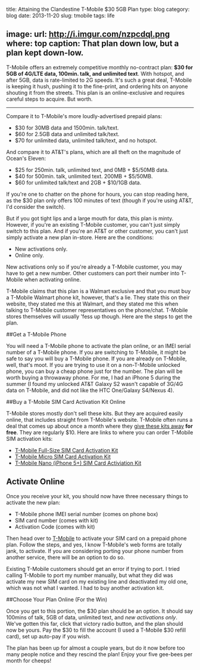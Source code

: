 title: Attaining the Clandestine T-Mobile $30 5GB Plan
type: blog
category: blog
date: 2013-11-20
slug: tmobile
tags: life

image:
    url: http://i.imgur.com/nzpcdqI.png
    where: top
    caption: That plan down low, but a plan kept down-low.
---

T-Mobile offers an extremely competitive monthly no-contract plan:
**$30 for 5GB of 4G/LTE data, 100min. talk, and unlimited text**. With hotspot,
and after 5GB, data is rate-limited to 2G speeds. It's such a great deal,
T-Mobile is keeping it hush, pushing it to the fine-print, and ordering hits on
anyone shouting it from the streets. This plan is an online-exclusive and
requires careful steps to acquire. But worth.

---

Compare it to T-Mobile's more loudly-advertised prepaid plans:

- $30 for 30MB data and 1500min. talk/text.
- $60 for 2.5GB data and unlimited talk/text.
- $70 for unlimited data, unlimited talk/text, and no hotspot.

And compare it to AT&T's plans, which are all theft on the magnitude of Ocean's Eleven:

- $25 for 250min. talk, unlimited text, and 0MB + $5/50MB data.
- $40 for 500min. talk, unlimited text. 200MB + $5/50MB.
- $60 for unlimited talk/text and 2GB + $10/1GB data.

If you're one to chatter on the phone for hours, you can stop reading here, as
the $30 plan only offers 100 minutes of text (though if you're using AT&T, I'd
consider the switch).

But if you got tight lips and a large mouth for data, this plan is minty. However,
if you're an existing T-Mobile customer, you can't just simply switch to this
plan. And if you're an AT&T or other customer, you can't just simply activate a
new plan in-store. Here are the conditions:

- New activations only.
- Online only.

New activations only so if you're already a T-Mobile customer, you may have to
get a new number. Other customers can port their number into T-Mobile when
activating online.

T-Mobile claims that this plan is a Walmart exclusive and that you must buy a
T-Mobile Walmart phone kit, however, that's a lie. They state this on their
website, they stated me this at Walmart, and they stated me this when talking
to T-Mobile customer representatives on the phone/chat. T-Mobile stores
themselves will usually 'fess up though. Here are the steps to get the plan.

##Get a T-Mobile Phone

You will need a T-Mobile phone to activate the plan online, or an IMEI serial
number of a T-Mobile phone. If you are switching to T-Mobile, it might be
safe to say you will buy a T-Mobile phone. If you are already on T-Mobile, well,
that's moot. If you are trying to use it on a non-T-Mobile unlocked phone, you
can buy a cheap phone just for the number. The plan will be worth buying a
throwaway phone. For me, I had an iPhone 5 during the summer (I found
my unlocked AT&T Galaxy S2 wasn't capable of 3G/4G data on T-Mobile, and did
not like the HTC One/Galaxy S4/Nexus 4).

##Buy a T-Mobile SIM Card Activation Kit Online

T-Mobile stores mostly don't sell these kits. But they are acquired easily
online, that includes straight from T-Mobile's website. T-Mobile often runs a
deal that comes up about once a month where they [give these kits
away](http://slickdeals.net/permadeal/106422/t-mobile---t-mobile-prepaid-phone-sim-card-activation-kit-full-micro-or-nano-size)
**for free**. They are regularly $10. Here are links to where you can order
T-Mobile SIM activation kits:

- [T-Mobile Full-Size SIM Card Activation Kit](http://prepaid-phones.t-mobile.com/prepaid-phone/T-Mobile-Prepaid-SIM-Activation-Kit-No-Annual-Contract?AID=11456737&PID=1225267)
- [T-Mobile Micro SIM Card Activation Kit](http://prepaid-phones.t-mobile.com/prepaid-phone/T-Mobile-Micro-SIM-Card-Activation-Kit-No-Annual-Contract?AID=11456737&PID=1225267)
- [T-Mobile Nano (iPhone 5+) SIM Card Activiation Kit](http://prepaid-phones.t-mobile.com/prepaid-phone/T-Mobile-Nano-SIM-Card-Prepaid?AID=11456737&PID=1225267)

## Activate Online

Once you receive your kit, you should now have three necessary things to
activate the new plan:

- T-Mobile phone IMEI serial number (comes on phone box)
- SIM card number (comes with kit)
- Activation Code (comes with kit)

Then head over to
[T-Mobile](http://prepaid-phones.t-mobile.com/prepaid-activate) to activate
your SIM card on a prepaid phone plan. Follow the steps, and yes, I know
T-Mobile's web forms are totally jank, to activate. If you are considering
porting your phone number from another service, there will be an option to do
so.

Existing T-Mobile customers should get an error if trying to port. I tried
calling T-Mobile to port my number manually, but what they did was activate my
new SIM card on my existing line and deactivated my old one, which was not what
I wanted. I had to buy another activation kit.

##Choose Your Plan Online (For the Win)

Once you get to this portion, the $30 plan should be an option. It should say
100mins of talk, 5GB of data, unlimited text, and *new activations only*. We've
gotten this far, click that victory radio button, and the plan should now be
yours. Pay the $30 to fill the account (I used a T-Mobile $30 refill card),
set up auto-pay if you wish.

The plan has been up for almost a couple years, but do it now before too many
people notice and they rescind the plan! Enjoy your five gee-bees per month
for cheeps!
